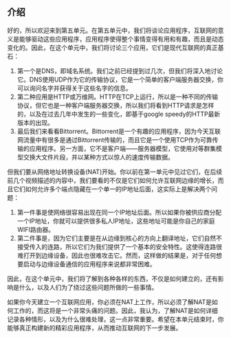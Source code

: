 ## 介绍

好的，所以欢迎来到第五单元。在第五单元中，我们将谈论应用程序，互联网的意义是能够驱动这些应用程序，应用程序使得整个事情变得有用和有趣，而且是动态变化的。因此，在这个单元中，我们将讨论三个应用，它们是现代互联网的真正基石：

1. 第一个是DNS，即域名系统。我们之前已经提到过几次，但我们将深入地讨论它。DNS使用UDP作为它的传输协议，它是一个简单的客户端服务器交换，你可以询问名字并获得关于这些名字的信息。
2. 第二种应用是HTTP或万维网。HTTP在TCP上运行，所以是一种不同的传输协议，但它也是一种客户端服务器交换，所以我们将看到HTTP请求是怎样的，以及在过去几年中发生的一些变化，即基于google speedy的HTTP最新版本的出现。
3. 最后我们来看看Bittorrent。Bittorrent是一个有趣的应用程序，因为今天互联网流量中有很多是通过Bittorrent传输的，而且它是一个使用TCP作为可靠传输的应用程序。另一方面，它不是客户端——服务器模型，它使用对等群集模型交换大文件片段，并以某种方式以惊人的速度传输数据。

但我们要从网络地址转换设备(NAT)开始。你以前在第一单元中见过它们，在后续前几个视频描述的内容中，我们要看的不仅是它们如何允许互联网边缘的增长，而且它们如何允许多个端点隐藏在一个单一的IP地址后面，这实际上是解决两个问题：

1. 第一件事是使网络很容易出现在同一个IP地址后面。所以如果你被供应商分配一个IP地址，你就可以提供很多私人IP地址，这些地址可能是你自己的家庭WIFI路由器。
2. 第二件事是，因为它们主要是在从边缘到核心的方向上翻译地址，它们自然不接受传入的连路，所以它们为我们提供了一个基本的安全特性。这使得连路很难打开到边缘设备，因此也很难攻击它。然而，这样做的结果是，对于任何想要启动与边缘设备通信的应用程序来说都非常困难。

因此，在这个单元中，我们将了解到各种各样的东西，不仅是如何建立的，还有影响是什么，以及人们为了绕过这些问题所做的一些事情。

如果你今天建立一个互联网应用，你必须在NAT上工作，所以必须了解NAT是如何工作的，而这将是一个非常头痛的问题。因此，我认为，了解NAT是如何详细记录各种情形，以及为什么很难处理，这一点非常重要。希望在本单元结束时，你能够真正构建新的精彩应用程序，从而推动互联网的下一步发展。


